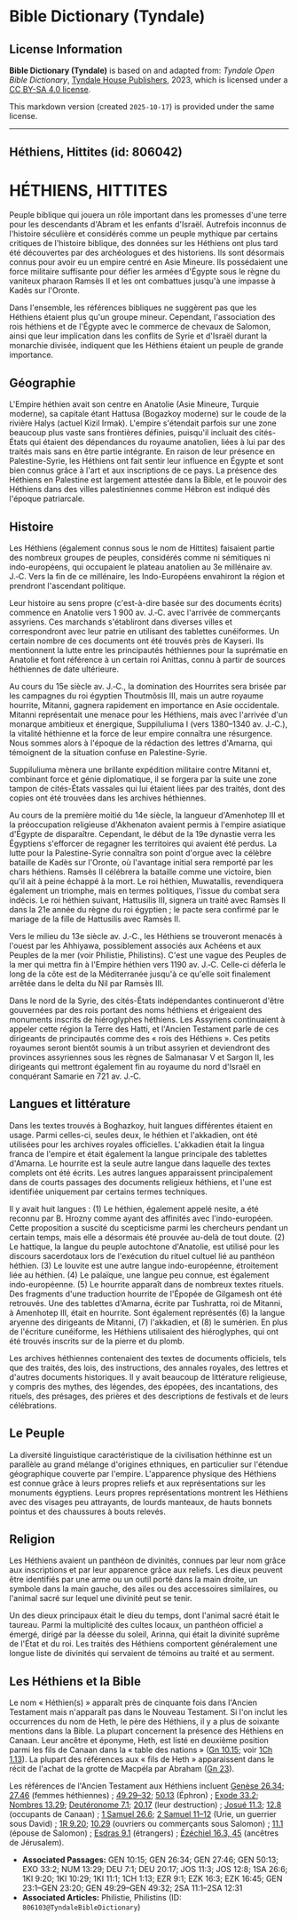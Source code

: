 # Bible Dictionary (Tyndale)

## License Information

**Bible Dictionary (Tyndale)** is based on and adapted from: _Tyndale Open Bible Dictionary_, [Tyndale House Publishers](https://tyndaleopenresources.com/), 2023, which is licensed under a [CC BY-SA 4.0 license](https://creativecommons.org/licenses/by-sa/4.0/legalcode.en).

This markdown version (created `2025-10-17`) is provided under the same license.



--------------------------------

## Héthiens, Hittites (id: 806042)

HÉTHIENS, HITTITES
==================

Peuple biblique qui jouera un rôle important dans les promesses d'une terre pour les descendants d'Abram et les enfants d'Israël. Autrefois inconnus de l'histoire séculière et considérés comme un peuple mythique par certains critiques de l'histoire biblique, des données sur les Héthiens ont plus tard été découvertes par des archéologues et des historiens. Ils sont désormais connus pour avoir eu un empire centré en Asie Mineure. Ils possédaient une force militaire suffisante pour défier les armées d'Égypte sous le règne du vaniteux pharaon Ramsès II et les ont combattues jusqu'à une impasse à Kadès sur l'Oronte.

Dans l'ensemble, les références bibliques ne suggèrent pas que les Héthiens étaient plus qu'un groupe mineur. Cependant, l'association des rois héthiens et de l'Égypte avec le commerce de chevaux de Salomon, ainsi que leur implication dans les conflits de Syrie et d'Israël durant la monarchie divisée, indiquent que les Héthiens étaient un peuple de grande importance.

Géographie
----------

L'Empire héthien avait son centre en Anatolie (Asie Mineure, Turquie moderne), sa capitale étant Hattusa (Bogazkoy moderne) sur le coude de la rivière Halys (actuel Kizil Irmak). L'empire s'étendait parfois sur une zone beaucoup plus vaste sans frontières définies, puisqu'il incluait des cités\-États qui étaient des dépendances du royaume anatolien, liées à lui par des traités mais sans en être partie intégrante. En raison de leur présence en Palestine\-Syrie, les Héthiens ont fait sentir leur influence en Égypte et sont bien connus grâce à l'art et aux inscriptions de ce pays. La présence des Héthiens en Palestine est largement attestée dans la Bible, et le pouvoir des Héthiens dans des villes palestiniennes comme Hébron est indiqué dès l'époque patriarcale.

Histoire
--------

Les Héthiens (également connus sous le nom de Hittites) faisaient partie des nombreux groupes de peuples, considérés comme ni sémitiques ni indo\-européens, qui occupaient le plateau anatolien au 3e millénaire av. J.‑C. Vers la fin de ce millénaire, les Indo\-Européens envahiront la région et prendront l'ascendant politique.

Leur histoire au sens propre (c'est\-à\-dire basée sur des documents écrits) commence en Anatolie vers 1 900 av. J.‑C. avec l'arrivée de commerçants assyriens. Ces marchands s'établiront dans diverses villes et correspondront avec leur patrie en utilisant des tablettes cunéiformes. Un certain nombre de ces documents ont été trouvés près de Kayseri. Ils mentionnent la lutte entre les principautés héthiennes pour la suprématie en Anatolie et font référence à un certain roi Anittas, connu à partir de sources héthiennes de date ultérieure.

Au cours du 15e siècle av. J.‑C., la domination des Hourrites sera brisée par les campagnes du roi égyptien Thoutmôsis III, mais un autre royaume hourrite, Mitanni, gagnera rapidement en importance en Asie occidentale. Mitanni représentait une menace pour les Héthiens, mais avec l'arrivée d'un monarque ambitieux et énergique, Suppiluliuma I (vers 1380–1340 av. J.‑C.), la vitalité héthienne et la force de leur empire connaîtra une résurgence. Nous sommes alors à l'époque de la rédaction des lettres d'Amarna, qui témoignent de la situation confuse en Palestine\-Syrie.

Suppiluliuma mènera une brillante expédition militaire contre Mitanni et, combinant force et génie diplomatique, il se forgera par la suite une zone tampon de cités\-États vassales qui lui étaient liées par des traités, dont des copies ont été trouvées dans les archives héthiennes.

Au cours de la première moitié du 14e siècle, la langueur d'Amenhotep III et la préoccupation religieuse d'Akhenaton avaient permis à l'empire asiatique d'Égypte de disparaître. Cependant, le début de la 19e dynastie verra les Égyptiens s'efforcer de regagner les territoires qui avaient été perdus. La lutte pour la Palestine\-Syrie connaîtra son point d'orgue avec la célèbre bataille de Kadès sur l'Oronte, où l'avantage initial sera remporté par les chars héthiens. Ramsès II célébrera la bataille comme une victoire, bien qu'il ait à peine échappé à la mort. Le roi héthien, Muwatallis, revendiquera également un triomphe, mais en termes politiques, l'issue du combat sera indécis. Le roi héthien suivant, Hattusilis III, signera un traité avec Ramsès II dans la 21e année du règne du roi égyptien ; le pacte sera confirmé par le mariage de la fille de Hattusilis avec Ramsès II.

Vers le milieu du 13e siècle av. J.‑C., les Héthiens se trouveront menacés à l'ouest par les Ahhiyawa, possiblement associés aux Achéens et aux Peuples de la mer (voir Philistie, Philistins). C'est une vague des Peuples de la mer qui mettra fin à l'Empire héthien vers 1190 av. J.‑C. Celle\-ci déferla le long de la côte est de la Méditerranée jusqu'à ce qu'elle soit finalement arrêtée dans le delta du Nil par Ramsès III.

Dans le nord de la Syrie, des cités\-États indépendantes continueront d'être gouvernées par des rois portant des noms héthiens et érigeaient des monuments inscrits de hiéroglyphes héthiens. Les Assyriens continuaient à appeler cette région la Terre des Hatti, et l'Ancien Testament parle de ces dirigeants de principautés comme des « rois des Héthiens ». Ces petits royaumes seront bientôt soumis à un tribut assyrien et deviendront des provinces assyriennes sous les règnes de Salmanasar V et Sargon II, les dirigeants qui mettront également fin au royaume du nord d'Israël en conquérant Samarie en 721 av. J.‑C.

Langues et littérature
----------------------

Dans les textes trouvés à Boghazkoy, huit langues différentes étaient en usage. Parmi celles\-ci, seules deux, le héthien et l'akkadien, ont été utilisées pour les archives royales officielles. L'akkadien était la lingua franca de l'empire et était également la langue principale des tablettes d'Amarna. Le hourrite est la seule autre langue dans laquelle des textes complets ont été écrits. Les autres langues apparaissent principalement dans de courts passages des documents religieux héthiens, et l'une est identifiée uniquement par certains termes techniques.

Il y avait huit langues : (1\) Le héthien, également appelé nesite, a été reconnu par B. Hrozny comme ayant des affinités avec l'indo\-européen. Cette proposition a suscité du scepticisme parmi les chercheurs pendant un certain temps, mais elle a désormais été prouvée au\-delà de tout doute. (2\) Le hattique, la langue du peuple autochtone d'Anatolie, est utilisé pour les discours sacerdotaux lors de l'exécution du rituel cultuel lié au panthéon héthien. (3\) Le louvite est une autre langue indo\-européenne, étroitement liée au héthien. (4\) Le palaïque, une langue peu connue, est également indo\-européenne. (5\) Le hourrite apparaît dans de nombreux textes rituels. Des fragments d'une traduction hourrite de l'Épopée de Gilgamesh ont été retrouvés. Une des tablettes d'Amarna, écrite par Tushratta, roi de Mitanni, à Amenhotep III, était en hourrite. Sont également représentés (6\) la langue aryenne des dirigeants de Mitanni, (7\) l'akkadien, et (8\) le sumérien. En plus de l'écriture cunéiforme, les Héthiens utilisaient des hiéroglyphes, qui ont été trouvés inscrits sur de la pierre et du plomb.

Les archives héthiennes contenaient des textes de documents officiels, tels que des traités, des lois, des instructions, des annales royales, des lettres et d'autres documents historiques. Il y avait beaucoup de littérature religieuse, y compris des mythes, des légendes, des épopées, des incantations, des rituels, des présages, des prières et des descriptions de festivals et de leurs célébrations.

Le Peuple
---------

La diversité linguistique caractéristique de la civilisation héthinne est un parallèle au grand mélange d'origines ethniques, en particulier sur l'étendue géographique couverte par l'empire. L'apparence physique des Héthiens est connue grâce à leurs propres reliefs et aux représentations sur les monuments égyptiens. Leurs propres représentations montrent les Héthiens avec des visages peu attrayants, de lourds manteaux, de hauts bonnets pointus et des chaussures à bouts relevés.

Religion
--------

Les Héthiens avaient un panthéon de divinités, connues par leur nom grâce aux inscriptions et par leur apparence grâce aux reliefs. Les dieux peuvent être identifiés par une arme ou un outil porté dans la main droite, un symbole dans la main gauche, des ailes ou des accessoires similaires, ou l'animal sacré sur lequel une divinité peut se tenir.

Un des dieux principaux était le dieu du temps, dont l'animal sacré était le taureau. Parmi la multiplicité des cultes locaux, un panthéon officiel a émergé, dirigé par la déesse du soleil, Arinna, qui était la divinité suprême de l'État et du roi. Les traités des Héthiens comportent généralement une longue liste de divinités qui servaient de témoins au traité et au serment.

Les Héthiens et la Bible
------------------------

Le nom « Héthien(s) » apparaît près de cinquante fois dans l'Ancien Testament mais n'apparaît pas dans le Nouveau Testament. Si l'on inclut les occurrences du nom de Heth, le père des Héthiens, il y a plus de soixante mentions dans la Bible. La plupart concernent la présence des Héthiens en Canaan. Leur ancêtre et éponyme, Heth, est listé en deuxième position parmi les fils de Canaan dans la « table des nations » ([Gn 10\.15](https://ref.ly/Gen10:15); voir [1Ch 1\.13](https://ref.ly/1Chr1:13)). La plupart des références aux « fils de Heth » apparaissent dans le récit de l'achat de la grotte de Macpéla par Abraham ([Gn 23](https://ref.ly/Gen23:1-Gen23:20)).

Les références de l'Ancien Testament aux Héthiens incluent [Genèse 26\.34](https://ref.ly/Gen26:34); [27\.46](https://ref.ly/Gen27:46) (femmes héthiennes) ; [49\.29–32](https://ref.ly/Gen49:29-Gen49:32); [50\.13](https://ref.ly/Gen50:13) (Éphron) ; [Exode 33\.2](https://ref.ly/Exod33:2); [Nombres 13\.29](https://ref.ly/Num13:29); [Deutéronome 7\.1](https://ref.ly/Deut7:1); [20\.17](https://ref.ly/Deut20:17) (leur destruction) ; [Josué 11\.3](https://ref.ly/Josh11:3); [12\.8](https://ref.ly/Josh12:8) (occupants de Canaan) ; [1 Samuel 26\.6](https://ref.ly/1Sam26:6); [2 Samuel 11–12](https://ref.ly/2Sam11:1-2Sam12:31) (Urie, un guerrier sous David) ; [1R 9\.20](https://ref.ly/1Kgs9:20); [10\.29](https://ref.ly/1Kgs10:29) (ouvriers ou commerçants sous Salomon) ; [11\.1](https://ref.ly/1Kgs11:1) (épouse de Salomon) ; [Esdras 9\.1](https://ref.ly/Ezra9:1) (étrangers) ; [Ézéchiel 16\.3, 45](https://ref.ly/Ezek16:3,Ezek16:45) (ancêtres de Jérusalem).

* **Associated Passages:** GEN 10:15; GEN 26:34; GEN 27:46; GEN 50:13; EXO 33:2; NUM 13:29; DEU 7:1; DEU 20:17; JOS 11:3; JOS 12:8; 1SA 26:6; 1KI 9:20; 1KI 10:29; 1KI 11:1; 1CH 1:13; EZR 9:1; EZK 16:3; EZK 16:45; GEN 23:1–GEN 23:20; GEN 49:29–GEN 49:32; 2SA 11:1–2SA 12:31
* **Associated Articles:** Philistie, Philistins (ID: `806103@TyndaleBibleDictionary`)

